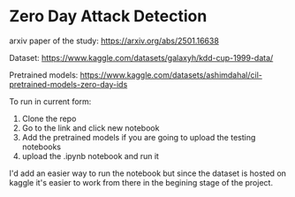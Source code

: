 # Zero Day Attack Detection


arxiv paper of the study: https://arxiv.org/abs/2501.16638


Dataset: https://www.kaggle.com/datasets/galaxyh/kdd-cup-1999-data/

Pretrained models: https://www.kaggle.com/datasets/ashimdahal/cil-pretrained-models-zero-day-ids


To run in current form: 
1. Clone the repo
2. Go to the link and click new notebook
3. Add the pretrained models if you are going to upload the testing notebooks
4. upload the .ipynb notebook and run it


I'd add an easier way to run the notebook but since the dataset is hosted on kaggle it's easier to work from there in the begining stage of the project.
